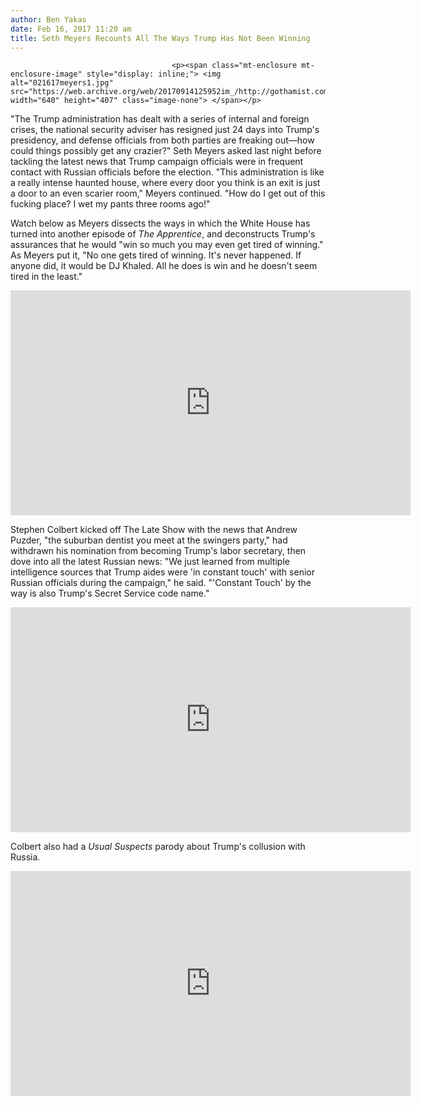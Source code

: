 ```yaml
---
author: Ben Yakas
date: Feb 16, 2017 11:20 am
title: Seth Meyers Recounts All The Ways Trump Has Not Been Winning
---
```


	
										<p><span class="mt-enclosure mt-enclosure-image" style="display: inline;"> <img alt="021617meyers1.jpg" src="https://web.archive.org/web/20170914125952im_/http://gothamist.com/attachments/byakas/021617meyers1.jpg" width="640" height="407" class="image-none"> </span></p>

<p>&quot;The Trump administration has dealt with a series of internal and foreign crises, the national security adviser has resigned just 24 days into Trump&apos;s presidency, and defense officials from both parties are freaking out&#x2014;how could things possibly get any crazier?&quot; Seth Meyers asked last night before tackling the latest news that Trump campaign officials were in frequent contact with Russian officials before the election. &quot;This administration is like a really intense haunted house, where every door you think is an exit is just a door to an even scarier room,&quot; Meyers continued. &quot;How do I get out of this fucking place? I wet my pants three rooms ago!&quot;</p>

<p>Watch below as Meyers dissects the ways in which the White House has turned into another episode of <em>The Apprentice</em>, and deconstructs Trump&apos;s assurances that he would &quot;win so much you may even get tired of winning.&quot; As Meyers put it, &quot;No one gets tired of winning. It&apos;s never happened. If anyone did, it would be DJ Khaled. All he does is win and he doesn&apos;t seem tired in the least.&quot;</p>

<p><iframe width="640" height="360" src="https://web.archive.org/web/20170914125952if_/https://www.youtube.com/embed/lUa_xD2jugc" frameborder="0" allowfullscreen></iframe></p>

<p>Stephen Colbert kicked off The Late Show with the news that Andrew Puzder, &quot;the suburban dentist you meet at the swingers party,&quot; had withdrawn his nomination from becoming Trump&apos;s labor secretary, then dove into all the latest Russian news: &quot;We just learned from multiple intelligence sources that Trump aides were &apos;in constant touch&apos; with senior Russian officials during the campaign,&quot; he said. &quot;&apos;Constant Touch&apos; by the way is also Trump&apos;s Secret Service code name.&quot; </p>

<p><iframe width="640" height="360" src="https://web.archive.org/web/20170914125952if_/https://www.youtube.com/embed/f31otqid2wc" frameborder="0" allowfullscreen></iframe></p>

<p>Colbert also had a <em>Usual Suspects</em> parody about Trump&apos;s collusion with Russia.</p>

<p><iframe width="640" height="360" src="https://web.archive.org/web/20170914125952if_/https://www.youtube.com/embed/RF87ugpgnVo" frameborder="0" allowfullscreen></iframe></p>					
										
									
				
